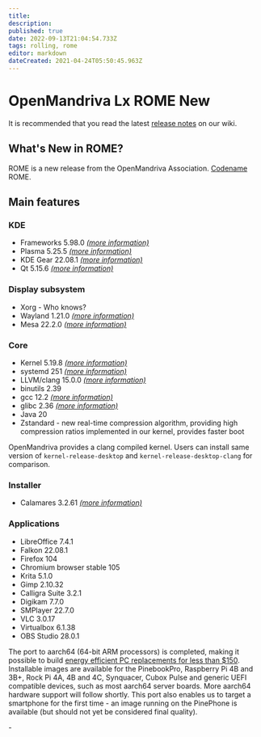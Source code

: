 ```yaml
---
title: 
description: 
published: true
date: 2022-09-13T21:04:54.733Z
tags: rolling, rome
editor: markdown
dateCreated: 2021-04-24T05:50:45.963Z
---
```


# OpenMandriva Lx ROME New

It is recommended that you read the latest [release notes](/distribution/releases/omlxrolling/notes) on our wiki. 

## What's New in ROME?
ROME is a new release from the OpenMandriva Association. [Codename](/policies/codename) ROME.

## Main features

### KDE

- Frameworks 5.98.0 [*(more information)*](https://kde.org/announcements/frameworks/5/5.98.0/)
- Plasma 5.25.5 [*(more information)*](https://kde.org/announcements/plasma/5/5.25.5/)
- KDE Gear 22.08.1 [*(more information)*](https://kde.org/announcements/gear/22.08.1/)
- Qt 5.15.6 [*(more information)*](https://www.qt.io)

### Display subsystem

- Xorg - Who knows?
- Wayland 1.21.0 [*(more information)*](https://wayland.freedesktop.org/releases.html)
- Mesa 22.2.0 [*(more information)*](http://www.mesa3d.org/)

### Core

- Kernel 5.19.8 [*(more information)*](https://www.kernel.org/)
- systemd 251 [*(more information)*](https://www.freedesktop.org/wiki/Software/systemd/)
- LLVM/clang 15.0.0 [*(more information)*](http://llvm.org/)
- binutils 2.39
- gcc 12.2 [*(more information)*](https://gcc.gnu.org/)
- glibc 2.36 [*(more information)*](http://www.gnu.org/software/libc/)
- Java 20
- Zstandard - new real-time compression algorithm, providing high compression ratios implemented in our kernel, provides faster boot

OpenMandriva provides a clang compiled kernel. Users can install same version of `kernel-release-desktop` and `kernel-release-desktop-clang` for comparison.

### Installer

- Calamares 3.2.61 [*(more information)*](https://calamares.io)

### Applications

- LibreOffice 7.4.1
- Falkon 22.08.1
- Firefox 104
- Chromium browser stable 105 
- Krita 5.1.0
- Gimp 2.10.32
- Calligra Suite 3.2.1
- Digikam 7.7.0
- SMPlayer 22.7.0
- VLC 3.0.17
- Virtualbox 6.1.38
- OBS Studio 28.0.1

The port to aarch64 (64-bit ARM processors) is completed, making it possible to build [energy efficient PC replacements for less than $150](https://videos.openmandriva.org/videos/watch/4e135a39-4232-4d85-999c-e349ba8a7bd9).
Installable images are available for the PinebookPro, Raspberry Pi 4B and 3B+, Rock Pi 4A, 4B and 4C, Synquacer, Cubox Pulse and generic UEFI compatible devices, such as most aarch64 server boards. More aarch64 hardware support will follow shortly. This port also enables us to target a smartphone for the first time - an image running on the PinePhone is available (but should not yet be considered final quality).

\- 



  